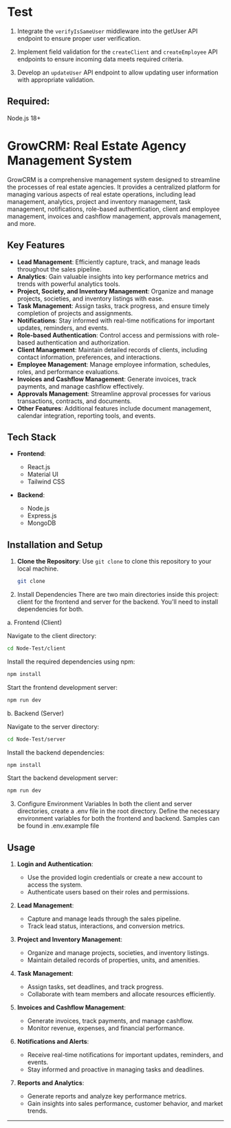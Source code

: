 # Test

1. Integrate the `verifyIsSameUser` middleware into the getUser API endpoint to ensure proper user verification.

2. Implement field validation for the `createClient` and `createEmployee` API endpoints to ensure incoming data meets required criteria.

3. Develop an `updateUser` API endpoint to allow updating user information with appropriate validation.


## Required:
 Node.js 18+

# GrowCRM: Real Estate Agency Management System

GrowCRM is a comprehensive management system designed to streamline the processes of real estate agencies. It provides a centralized platform for managing various aspects of real estate operations, including lead management, analytics, project and inventory management, task management, notifications, role-based authentication, client and employee management, invoices and cashflow management, approvals management, and more.

## Key Features

- **Lead Management**: Efficiently capture, track, and manage leads throughout the sales pipeline.
- **Analytics**: Gain valuable insights into key performance metrics and trends with powerful analytics tools.
- **Project, Society, and Inventory Management**: Organize and manage projects, societies, and inventory listings with ease.
- **Task Management**: Assign tasks, track progress, and ensure timely completion of projects and assignments.
- **Notifications**: Stay informed with real-time notifications for important updates, reminders, and events.
- **Role-based Authentication**: Control access and permissions with role-based authentication and authorization.
- **Client Management**: Maintain detailed records of clients, including contact information, preferences, and interactions.
- **Employee Management**: Manage employee information, schedules, roles, and performance evaluations.
- **Invoices and Cashflow Management**: Generate invoices, track payments, and manage cashflow effectively.
- **Approvals Management**: Streamline approval processes for various transactions, contracts, and documents.
- **Other Features**: Additional features include document management, calendar integration, reporting tools, and events.

## Tech Stack

- **Frontend**:
  - React.js
  - Material UI
  - Tailwind CSS

- **Backend**:
  - Node.js
  - Express.js
  - MongoDB


## Installation and Setup

1. **Clone the Repository**: Use `git clone` to clone this repository to your local machine.
   ```bash
   git clone
   ```

2. Install Dependencies
There are two main directories inside this project: client for the frontend and server for the backend. You'll need to install dependencies for both.

a. Frontend (Client)

Navigate to the client directory:
   ```bash
   cd Node-Test/client
   ```
Install the required dependencies using npm:
   ```bash
   npm install
   ```
Start the frontend development server:
   ```bash
   npm run dev
   ```

b. Backend (Server)

Navigate to the server directory:
   ```bash
   cd Node-Test/server
   ```
Install the backend dependencies:
   ```bash
   npm install
   ```
Start the backend development server:
   ```bash
   npm run dev
   ```

3. Configure Environment Variables
In both the client and server directories, create a .env file in the root directory.
Define the necessary environment variables for both the frontend and backend. Samples can be found in .env.example file


## Usage

1. **Login and Authentication**:
   - Use the provided login credentials or create a new account to access the system.
   - Authenticate users based on their roles and permissions.

2. **Lead Management**:
   - Capture and manage leads through the sales pipeline.
   - Track lead status, interactions, and conversion metrics.

3. **Project and Inventory Management**:
   - Organize and manage projects, societies, and inventory listings.
   - Maintain detailed records of properties, units, and amenities.

4. **Task Management**:
   - Assign tasks, set deadlines, and track progress.
   - Collaborate with team members and allocate resources efficiently.

5. **Invoices and Cashflow Management**:
   - Generate invoices, track payments, and manage cashflow.
   - Monitor revenue, expenses, and financial performance.

6. **Notifications and Alerts**:
   - Receive real-time notifications for important updates, reminders, and events.
   - Stay informed and proactive in managing tasks and deadlines.

7. **Reports and Analytics**:
   - Generate reports and analyze key performance metrics.
   - Gain insights into sales performance, customer behavior, and market trends.

---



